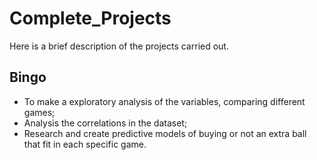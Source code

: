 # Complete_Projects
Here is a brief description of the projects carried out.

## Bingo

- To make a exploratory analysis of the variables, comparing different games;
- Analysis the correlations in the dataset;
- Research and create predictive models of buying or not an extra ball that fit in each specific game.
